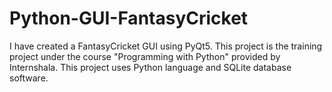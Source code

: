 # Python-GUI-FantasyCricket
I have created a FantasyCricket GUI using PyQt5.
This project is the training project under the course "Programming with Python" provided by Internshala.
This project uses Python language and SQLite database software.


